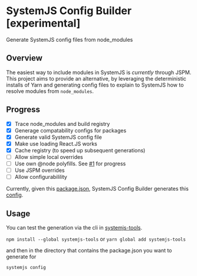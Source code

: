 # SystemJS Config Builder [experimental]
Generate SystemJS config files from node_modules

## Overview
The easiest way to include modules in SystemJS is *currently* through JSPM. This project aims to provide an alternative, by leveraging the deterministic installs of Yarn and generating config files to explain to SystemJS how to resolve modules from `node_modules`.

## Progress

- [x] Trace node_modules and build registry
- [x] Generage compatability configs for packages
- [x] Generate valid SystemJS config file
- [x] Make use loading React.JS works
- [x] Cache registry (to speed up subsequent generations)
- [ ] Allow simple local overrides
- [ ] Use own @node polyfills. See [#1](https://github.com/alexisvincent/systemjs-config-builder/issues/1) for progress
- [ ] Use JSPM overrides
- [ ] Allow configurabilility

Currently, given this [package.json](https://github.com/alexisvincent/systemjs-config-builder/blob/master/test/package.json), 
SystemJS Config Builder generates this [config](https://github.com/alexisvincent/systemjs-config-builder/blob/master/test/generated.config.js).

## Usage
You can test the generation via the cli in [systemjs-tools](https://github.com/alexisvincent/systemjs-tools).

`npm install --global systemjs-tools` or `yarn global add systemjs-tools`

and then in the directory that contains the package.json you want to generate for

`systemjs config`
